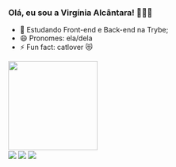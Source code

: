 ### Olá, eu sou a Virgínia Alcântara! 🙋🏻‍♀️

- 🌱 Estudando Front-end e Back-end na Trybe;
- 😄 Pronomes: ela/dela
- ⚡ Fun fact: catlover 😻

 <div>
  <a href="https://github.com/vihvasc">
  <img height="180em" src="https://github-readme-stats.vercel.app/api/top-langs/?username=vihvasc&layout=compact&langs_count=7&theme=radical"/>
</div>
  
  <div> 
  <a href="https://instagram.com/vihvasc" target="_blank"><img align="center" src="https://img.shields.io/badge/-Instagram-%23E4405F?style=for-the-badge&logo=instagram&logoColor=white" target="_blank"></a>
  <a href = "mailto:vihvasc@gmail.com"><img align="center" src="https://img.shields.io/badge/-Gmail-%23333?style=for-the-badge&logo=gmail&logoColor=white" target="_blank"></a>
  <a href="https://www.linkedin.com/in/vihvasc" target="_blank"><img align="center" src="https://img.shields.io/badge/-LinkedIn-%230077B5?style=for-the-badge&logo=linkedin&logoColor=white" target="_blank"></a> 
 </div>
